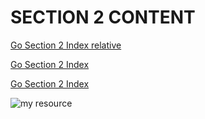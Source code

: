 # SECTION 2 CONTENT
[Go Section 2 Index relative](index.md)

[Go Section 2 Index](section2/index.md)

[Go Section 2 Index](section2)

![my resource](/resources/OnlineFeedMyGet.jpg)